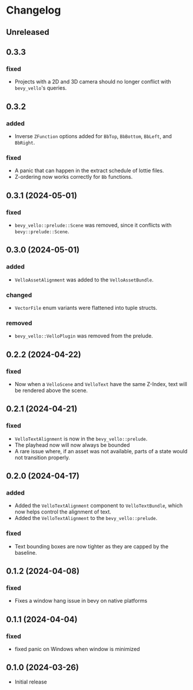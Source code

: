 # Changelog

<!-- Instructions

This changelog follows the patterns described here: <https://keepachangelog.com/en/1.0.0/>.

Subheadings to categorize changes are `added, changed, deprecated, removed, fixed, security`.

-->

## Unreleased

## 0.3.3

### fixed

- Projects with a 2D and 3D camera should no longer conflict with `bevy_vello`'s queries.

## 0.3.2

### added

- Inverse `ZFunction` options added for `BbTop`, `BbBottom`, `BbLeft`, and `BbRight`.

### fixed

- A panic that can happen in the extract schedule of lottie files.
- Z-ordering now works correctly for `Bb` functions.

## 0.3.1 (2024-05-01)

### fixed

- `bevy_vello::prelude::Scene` was removed, since it conflicts with `bevy::prelude::Scene`.

## 0.3.0 (2024-05-01)

### added

- `VelloAssetAlignment` was added to the `VelloAssetBundle`.

### changed

- `VectorFile` enum variants were flattened into tuple structs.

### removed

- `bevy_vello::VelloPlugin` was removed from the prelude.

## 0.2.2 (2024-04-22)

### fixed

- Now when a `VelloScene` and `VelloText` have the same Z-Index, text will be rendered above the scene.

## 0.2.1 (2024-04-21)

### fixed

- `VelloTextAlignment` is now in the `bevy_vello::prelude`.
- The playhead now will now always be bounded
- A rare issue where, if an asset was not available, parts of a state would not transition properly.

## 0.2.0 (2024-04-17)

### added

- Added the `VelloTextAlignment` component to `VelloTextBundle`, which now helps control the alignment of text.
- Added the `VelloTextAlignment` to the `bevy_vello::prelude`.

### fixed

- Text bounding boxes are now tighter as they are capped by the baseline.

## 0.1.2 (2024-04-08)

### fixed

- Fixes a window hang issue in bevy on native platforms

## 0.1.1 (2024-04-04)

### fixed

- fixed panic on Windows when window is minimized

## 0.1.0 (2024-03-26)

- Initial release
